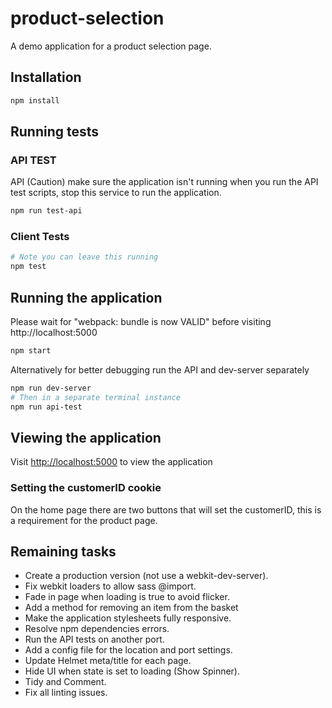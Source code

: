 # product-selection
A demo application for a product selection page.

## Installation
```bash
npm install
```
## Running tests
### API TEST
API (Caution) make sure the application isn't running when you run the API test scripts, stop this service to run the application.

```bash
npm run test-api
```

### Client Tests
```bash
# Note you can leave this running
npm test
```

## Running the application
Please wait for "webpack: bundle is now VALID" before visiting http://localhost:5000
```bash
npm start
```

Alternatively for better debugging run the API and dev-server separately
```bash
npm run dev-server
# Then in a separate terminal instance
npm run api-test
```

## Viewing the application
Visit [http://localhost:5000](http://localhost:5000) to view the application

### Setting the customerID cookie
On the home page there are two buttons that will set the customerID,
this is a requirement for the product page.

## Remaining tasks
* Create a production version (not use a webkit-dev-server).
* Fix webkit loaders to allow sass @import.
* Fade in page when loading is true to avoid flicker.
* Add a method for removing an item from the basket
* Make the application stylesheets fully responsive.
* Resolve npm dependencies errors.
* Run the API tests on another port.
* Add a config file for the location and port settings.
* Update Helmet meta/title for each page.
* Hide UI when state is set to loading (Show Spinner).
* Tidy and Comment.
* Fix all linting issues.
